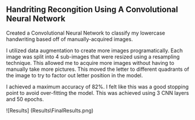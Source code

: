 ## Handriting Recongition Using A Convolutional Neural Network
Created a Convolutional Neural Network to classify my lowercase handwriting based off of manually-acquired images.

I utilized data augmentation to create more images programatically. Each image was split into 4 sub-images that were resized using a resampling technique. This allowed me to acquire more images without having to manually take more pictures. This moved the letter to different quadrants of the image to try to factor out letter position in the model. 

I achieved a maximum accuracy of 82%. I felt like this was a good stopping point to avoid over-fitting the model. This was achieved using 3 CNN layers and 50 epochs. 

![Results] (Results\FinalResults.png)
